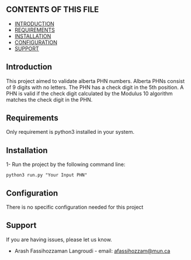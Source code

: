 CONTENTS OF THIS FILE
---------------------

 * [INTRODUCTION](#Introduction)
 * [REQUIREMENTS](#Requirements)
 * [INSTALLATION](#Installation)
 * [CONFIGURATION](#Configuration)
 * [SUPPORT](#Support)



Introduction
------------
This project aimed to validate alberta PHN numbers. Alberta PHNs consist of 9 digits with no letters. The PHN has a check digit in the 5th position.
A PHN is valid if the check digit calculated by the Modulus 10 algorithm matches the check digit in the PHN.  

  
Requirements
------------
Only requirement is python3 installed in your system. 

Installation
------------
1- Run the project by the following command line:

    python3 run.py "Your Input PHN"

Configuration
-------------

There is no specific configuration needed for this project


Support
-----------

If you are having issues, please let us know.
* Arash Fassihozzaman Langroudi - email: afassihozzam@mun.ca
